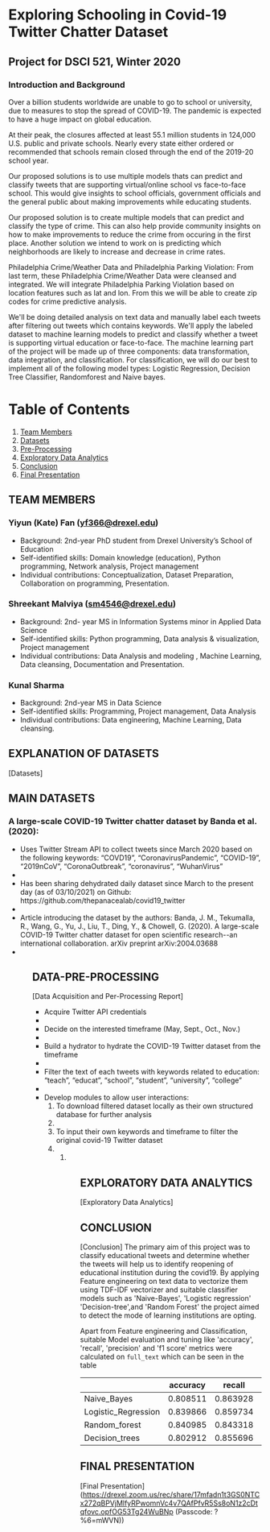 # Exploring Schooling in Covid-19 Twitter Chatter Dataset
## Project for DSCI 521, Winter 2020

### Introduction and Background

Over a billion students worldwide are unable to go to school or university, due to measures to stop the spread of COVID-19. The pandemic is expected to have a huge impact on global education.

At their peak, the closures affected at least 55.1 million students in 124,000 U.S. public and private schools. Nearly every state either ordered or recommended that schools remain closed through the end of the 2019-20 school year.

Our proposed solutions is to use multiple models thats can predict and classify tweets that are supporting virtual/online school vs face-to-face school. This would give insights to school officials, government officials and the general public about making improvements while educating students.

Our proposed solution is to create multiple models that can predict and classify the type of crime. This can also help provide community insights on how to make improvements to reduce the crime from occuring in the first place. Another solution we intend to work on is predicting which neighborhoods are likely to increase and decrease in crime rates. 

Philadelphia Crime/Weather Data and Philadelphia Parking Violation:
From last term, these Philadelphia Crime/Weather Data were cleansed and integrated. We will integrate Philadelphia Parking Violation based on location features such as lat and lon. From this we will be able to create zip codes for crime predictive analysis. 

We'll be doing detailed analysis on text data and manually label each tweets after filtering out tweets which contains keywords. We'll apply the labeled dataset to machine learning models to predict and classify whether a tweet is supporting virtual education or face-to-face. The machine learning part of the project will be made up of three components: data transformation, data integration, and classification. For classification, we will do our best to implement all of the following model types: Logistic Regression, Decision Tree Classifier, Randomforest and Naive bayes.


# Table of Contents
1. [Team Members](#TEAM-MEMBERS)
1. [Datasets](#EXPLANATION-OF-DATASETS)
1. [Pre-Processing](#DATA-PRE-PROCESSING)
1. [Exploratory Data Analytics](#EXPLORATORY-DATA-ANALYTICS)
1. [Conclusion](#CONCLUSION)
1. [Final Presentation](#FINAL-PRESENTATION)


## TEAM MEMBERS

### Yiyun (Kate) Fan (yf366@drexel.edu)
- Background: 2nd-year PhD student from Drexel University’s School of Education
- Self-identified skills: Domain knowledge (education), Python programming, Network analysis, Project management
- Individual contributions: Conceptualization, Dataset Preparation, Collaboration on programming, Presentation.

### Shreekant Malviya (sm4546@drexel.edu)
- Background: 2nd- year MS in Information Systems minor in Applied Data Science
- Self-identified skills: Python programming, Data analysis & visualization, Project management
- Individual contributions: Data Analysis and modeling , Machine Learning, Data cleansing, Documentation and Presentation. 

### Kunal Sharma
- Background: 2nd-year MS in Data Science
- Self-identified skills: Programming, Project management, Data Analysis
- Individual contributions: Data engineering, Machine Learning, Data cleansing.


## EXPLANATION OF DATASETS
[Datasets]

## MAIN DATASETS
### A large-scale COVID-19 Twitter chatter dataset by Banda et al. (2020): 
<ul>
    <li>Uses Twitter Stream API to collect tweets since March 2020 based on the following keywords: 
    “COVD19”, “CoronavirusPandemic”, “COVID-19”, “2019nCoV”, “CoronaOutbreak”, “coronavirus”, “WuhanVirus”<li>
    <li>Has been sharing dehydrated daily dataset since March to the present day (as of 03/10/2021) on Github: 
    https://github.com/thepanacealab/covid19_twitter<li>
    <li>Article introducing the dataset by the authors: 
    Banda, J. M., Tekumalla, R., Wang, G., Yu, J., Liu, T., Ding, Y., & Chowell, G. (2020). A large-scale COVID-19 Twitter chatter dataset for open scientific research--an international collaboration. arXiv preprint arXiv:2004.03688<li>
<ul>


## DATA-PRE-PROCESSING

[Data Acquisition and Per-Processing Report]
<ul>
    <li>Acquire Twitter API credentials<li>
    <li>Decide on the interested timeframe (May, Sept., Oct., Nov.)<li>
    <li>Build a hydrator to hydrate the COVID-19 Twitter dataset from the timeframe<li>
    <li>Filter the text of each tweets with keywords related to education: “teach”, “educat”, “school”, “student”, “university”, “college”<li>
    <li>Develop modules to allow user interactions:
        <ol> 
            <li>To download filtered dataset locally as their own structured database for further analysis <li>
            <li>To input their own keywords and timeframe to filter the original covid-19 Twitter dataset<li>
        <ol>
    <li>
<ul>  


## EXPLORATORY DATA ANALYTICS
[Exploratory Data Analytics]



## CONCLUSION
[Conclusion]
 The primary aim of this project was to classify educational tweets and determine whether the tweets will help us to identify reopening of educational institution during the covid19. By applying Feature engineering on text data to vectorize them using TDF-IDF vectorizer and suitable classifier models such as 'Naive-Bayes', 'Logistic regression' 'Decision-tree',and 'Random Forest' the project aimed to detect the mode of learning institutions are opting.

Apart from Feature engineering and Classification, suitable Model evaluation and tuning like 'accuracy', 'recall', 'precision' and 'f1 score' metrics were calculated on `full_text` which can be seen in the table
    
    
|                     | accuracy 	|   recall 	| precision 	|       f1 	|      auc 	|
|---------------------|-------------|-----------|---------------|-----------|-----------|
|     Naive_Bayes     | 0.808511 	| 0.863928 	| 0.911924  	| 0.887278 	| 0.614027 	|
| Logistic_Regression | 0.839866 	| 0.859734 	| 0.963415  	| 0.908626 	| 0.607514 	|
|    Random_forest    | 0.840985 	| 0.843318 	| 0.991870  	| 0.911582 	| 0.557225 	|
|    Decision_trees   | 0.802912 	| 0.855696 	| 0.915989  	| 0.884817 	| 0.590253 	|



## FINAL PRESENTATION
[Final Presentation]
(https://drexel.zoom.us/rec/share/17mfadn1t3GS0NTCx272qBPVjMlfyRPwomnVc4v7QAfPfvR5Ss8oN1z2cDtqfovc.opfOG53Tg24WuBNp  (Passcode: ?%6=mWVN))
